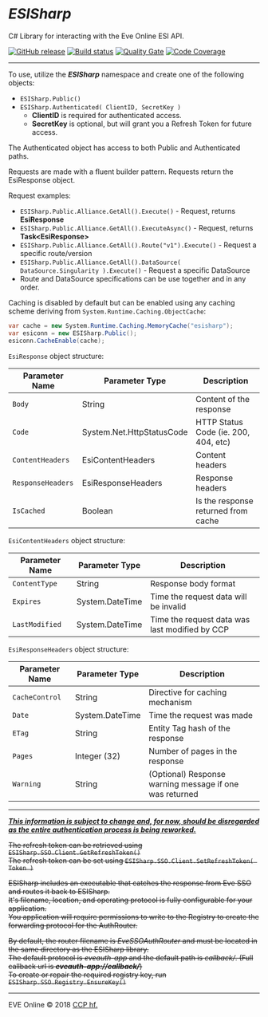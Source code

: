 # ***ESISharp***

C# Library for interacting with the Eve Online ESI API.

[![GitHub release](https://img.shields.io/github/release/wranders/ESISharp.svg)](https://github.com/wranders/ESISharp/releases/latest)
[![Build status](https://ci.appveyor.com/api/projects/status/i3opy3bvu3vfmmf2/branch/dev-restructure?svg=true)](https://ci.appveyor.com/project/wranders/esisharp)
[![Quality Gate](https://sonarcloud.io/api/project_badges/measure?project=wranders%3Aesisharp%3Adev-restructure&metric=alert_status)](https://sonarcloud.io/dashboard?id=wranders%3Aesisharp%3Adev-restructure)
[![Code Coverage](https://sonarcloud.io/api/project_badges/measure?project=wranders%3Aesisharp%3Adev-restructure&metric=coverage)](https://sonarcloud.io/dashboard?id=wranders%3Aesisharp%3Adev-restructure)

---

To use, utilize the ***ESISharp*** namespace and create one of the following objects:

* `ESISharp.Public()`
* `ESISharp.Authenticated( ClientID, SecretKey )`
    * **ClientID** is required for authenticated access.
	* **SecretKey** is optional, but will grant you a Refresh Token for future access.

The Authenticated object has access to both Public and Authenticated paths.

Requests are made with a fluent builder pattern. Requests return the EsiResponse object.

Request examples:
* `ESISharp.Public.Alliance.GetAll().Execute()` - Request, returns **EsiResponse**
* `ESISharp.Public.Alliance.GetAll().ExecuteAsync()` - Request, returns **Task\<EsiResponse>** 
* `ESISharp.Public.Alliance.GetAll().Route("v1").Execute()` - Request a specific route/version
* `ESISharp.Public.Alliance.GetAll().DataSource( DataSource.Singularity ).Execute()` - Request a specific DataSource
* Route and DataSource specifications can be use together and in any order.

Caching is disabled by default but can be enabled using any caching scheme deriving from `System.Runtime.Caching.ObjectCache`:

```csharp
var cache = new System.Runtime.Caching.MemoryCache("esisharp");
var esiconn = new ESISharp.Public();
esiconn.CacheEnable(cache);
```

`EsiResponse` object structure:

| Parameter Name    | Parameter Type            | Description                           |
| ----------------- | ------------------------- | ------------------------------------- |
| `Body`            | String                    | Content of the response               |
| `Code`            | System.Net.HttpStatusCode | HTTP Status Code (ie. 200, 404, etc)  |
| `ContentHeaders`  | EsiContentHeaders         | Content headers                       |
| `ResponseHeaders` | EsiResponseHeaders        | Response headers                      |
| `IsCached`		| Boolean					| Is the response returned from cache	|

`EsiContentHeaders` object structure:

| Parameter Name | Parameter Type  | Description                                             |
| -------------- | --------------- | ------------------------------------------------------- | 
| `ContentType`  | String          | Response body format                                    |
| `Expires`      | System.DateTime | Time the request data will be invalid                   |
| `LastModified` | System.DateTime | Time the request data was last modified by CCP          |

`EsiResponseHeaders` object structure:

| Parameter Name | Parameter Type  | Description                                             |
| -------------- | --------------- | ------------------------------------------------------- | 
| `CacheControl` | String          | Directive for caching mechanism                         |
| `Date`         | System.DateTime | Time the request was made                               |
| `ETag`         | String          | Entity Tag hash of the response                         |
| `Pages`        | Integer (32)    | Number of pages in the response                         |
| `Warning`      | String          | (Optional) Response warning message if one was returned |

---

***<u>This information is subject to change and, for now, should be disregarded as the entire authentication process is being reworked.</u>***

~~The refresh token can be retrieved using `ESISharp.SSO.Client.GetRefreshToken()`<br/>~~
~~The refresh token can be set using `ESISharp.SSO.Client.SetRefreshToken( Token )`~~

~~ESISharp includes an executable that catches the response from Eve SSO and routes it back to ESISharp.<br/>~~
~~It's filename, location, and operating protocol is fully configurable for your application.<br/>~~
~~You application will require permissions to write to the Registry to create the forwarding protocol for the AuthRouter.~~

~~By default, the router filename is *EveSSOAuthRouter* and must be located in the same directory as the ESISharp library.<br/>~~
~~The default protocol is *eveauth-app* and the default path is *callback/*. (Full callback url is <b><i>eveauth-app://callback/</i></b>)<br/>~~
~~To create or repair the required registry key, run `ESISharp.SSO.Registry.EnsureKey()`~~

---

EVE Online © 2018 [CCP hf.](https://www.ccpgames.com/)
